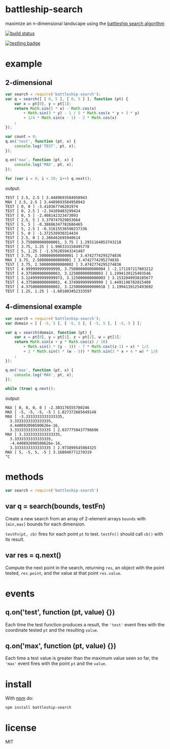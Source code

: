 # battleship-search

maximize an n-dimensional landscape using the
[battleship search algorithm](http://opensourceecology.org/wiki/Anthony_Repetto/Concept_Log#Binary_Search)

[![build status](https://secure.travis-ci.org/substack/battleship-search.png)](http://travis-ci.org/substack/battleship-search)

[![testling badge](https://ci.testling.com/substack/battleship-search.png)](https://ci.testling.com/substack/battleship-search)

# example

## 2-dimensional

``` js
var search = require('battleship-search');
var q = search([ [ 0, 5 ], [ 0, 5 ] ], function (pt) {
    var x = pt[0], y = pt[1];
    return Math.sin(5 * x) - Math.cos(x)
        + Math.sin(3 * y) - 1 / 5 * Math.cos(x * y + 3 * y)
        + 1/4 * Math.sin(x - 1) - 2 * Math.cos(x)
    ;
});

var count = 0;
q.on('test', function (pt, x) {
    console.log('TEST', pt, x);
});

q.on('max', function (pt, x) {
    console.log('MAX', pt, x);
});

for (var i = 0; i < 20; i++) q.next();
```

output:

```
TEST [ 2.5, 2.5 ] 3.4489693584958943
MAX [ 2.5, 2.5 ] 3.4489693584958943
TEST [ 0, 0 ] -3.410367746201974
TEST [ 0, 2.5 ] -2.34169483299424
TEST [ 0, 5 ] -2.408142323473093
TEST [ 2.5, 5 ] 3.379747929853664
TEST [ 5, 5 ] -0.38886347782686465
TEST [ 5, 2.5 ] -0.31615536590237336
TEST [ 5, 0 ] -1.372538930314434
TEST [ 2.5, 0 ] 2.386482695940614
TEST [ 3.750000000000001, 3.75 ] 1.2931164053743218
TEST [ 3.75, 1.25 ] 1.996333158495778
TEST [ 5, 1.25 ] -1.576285943241487
TEST [ 3.75, 2.500000000000001 ] 3.4742774295274836
MAX [ 3.75, 2.500000000000001 ] 3.4742774295274836
TEST [ 3.75, 2.500000000000002 ] 3.4742774295274836
TEST [ 4.999999999999999, 3.7500000000000004 ] -2.171197217803212
TEST [ 4.375000000000003, 3.125000000000003 ] 1.1994139125493546
TEST [ 3.1249999999999973, 3.125000000000003 ] 3.1532049938105677
TEST [ 4.375000000000002, 4.374999999999999 ] 1.4491198782015409
TEST [ 4.375000000000002, 3.1250000000000018 ] 1.1994139125493692
TEST [ 1.25, 1.25 ] -1.601803452333597
```

## 4-dimensional example

``` js
var search = require('battleship-search');
var domain = [ [ -5, 5 ], [ -5, 5 ], [ -5, 5 ], [ -5, 5 ] ];

var q = search(domain, function (pt) {
    var x = pt[0], y = pt[1], z = pt[2], w = pt[3];
    return Math.sin(x + y * Math.cos(z) / 10)
        + Math.sin(3 * (y - 3)) - 7 * Math.cos((z-1) + x) * 1/2
        + 2 * Math.sin(5 * (w - 5)) * Math.sin(3 * x + 4 * w) * 1/8
    ;
});

q.on('max', function (pt, x) {
    console.log('MAX', pt, x);
});

while (true) q.next();
```

output:

```
MAX [ 0, 0, 0, 0 ] -2.303176555780246
MAX [ -5, -5, -5, -5 ] 1.827372685649148
MAX [ -3.3333333333333335,
  3.3333333333333335,
  4.440892098500626e-16,
  3.3333333333333335 ] 2.0377750437796696
MAX [ 3.3333333333333335,
  3.3333333333333335,
  -4.440892098500626e-16,
  3.3333333333333335 ] 2.973899545084325
MAX [ 5, -5, 5, -5 ] 3.168040771270319
^C
```

# methods

``` js
var search = require('battleship-search')
```

## var q = search(bounds, testFn)

Create a new search from an array of 2-element arrays `bounds` with `[min,max]`
bounds for each dimension.

`testFn(pt, cb)` fires for each point `pt` to test. `testFn()` should call
`cb()` with its result.

## var res = q.next()

Compute the next point in the search, returning `res`, an object with
the point tested, `res.point`, and the value at that point `res.value`.

# events

## q.on('test', function (pt, value) {})

Each time the test function produces a result, the `'test'` event fires with the
coordinate tested `pt` and the resulting `value`.

## q.on('max', function (pt, value) {})

Each time a test value is greater than the maximum value seen so far, the
`'max'` event fires with the point `pt` and the `value`.

# install

With [npm](https://npmjs.org) do:

```
npm install battleship-search
```

# license

MIT
